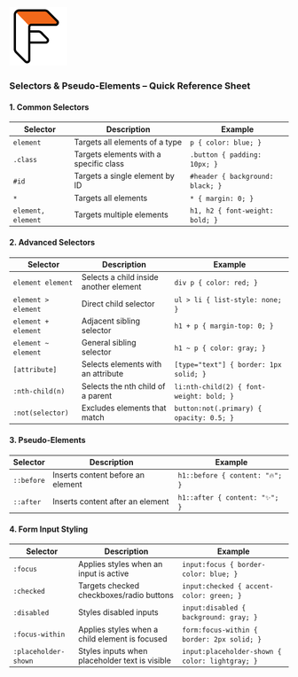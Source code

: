 ![Flatpack Coders Logo](./Assets/Logo_Black_Orange%20(1).jpg)

### **Selectors & Pseudo-Elements – Quick Reference Sheet**  

#### **1. Common Selectors**  

| **Selector** | **Description** | **Example** |  
|-------------|---------------|-------------|  
| `element` | Targets all elements of a type | `p { color: blue; }` |  
| `.class` | Targets elements with a specific class | `.button { padding: 10px; }` |  
| `#id` | Targets a single element by ID | `#header { background: black; }` |  
| `*` | Targets all elements | `* { margin: 0; }` |  
| `element, element` | Targets multiple elements | `h1, h2 { font-weight: bold; }` |  

#### **2. Advanced Selectors**  

| **Selector** | **Description** | **Example** |  
|-------------|---------------|-------------|  
| `element element` | Selects a child inside another element | `div p { color: red; }` |  
| `element > element` | Direct child selector | `ul > li { list-style: none; }` |  
| `element + element` | Adjacent sibling selector | `h1 + p { margin-top: 0; }` |  
| `element ~ element` | General sibling selector | `h1 ~ p { color: gray; }` |  
| `[attribute]` | Selects elements with an attribute | `[type="text"] { border: 1px solid; }` |  
| `:nth-child(n)` | Selects the nth child of a parent | `li:nth-child(2) { font-weight: bold; }` |  
| `:not(selector)` | Excludes elements that match | `button:not(.primary) { opacity: 0.5; }` |  

#### **3. Pseudo-Elements**  

| **Selector** | **Description** | **Example** |  
|-------------|---------------|-------------|  
| `::before` | Inserts content before an element | `h1::before { content: "🔥"; }` |  
| `::after` | Inserts content after an element | `h1::after { content: "✨"; }` |  

#### **4. Form Input Styling**  

| **Selector** | **Description** | **Example** |  
|-------------|---------------|-------------|  
| `:focus` | Applies styles when an input is active | `input:focus { border-color: blue; }` |  
| `:checked` | Targets checked checkboxes/radio buttons | `input:checked { accent-color: green; }` |  
| `:disabled` | Styles disabled inputs | `input:disabled { background: gray; }` |  
| `:focus-within` | Applies styles when a child element is focused | `form:focus-within { border: 2px solid; }` |  
| `:placeholder-shown` | Styles inputs when placeholder text is visible | `input:placeholder-shown { color: lightgray; }` |  
